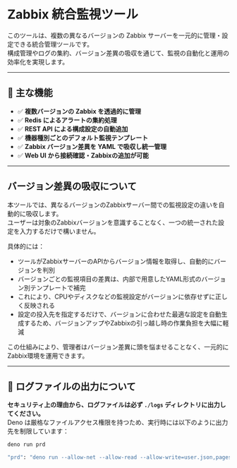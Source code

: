 # Zabbix 統合監視ツール

このツールは、複数の異なるバージョンの Zabbix サーバーを一元的に管理・設定できる統合管理ツールです。  
構成管理やログの集約、バージョン差異の吸収を通じて、監視の自動化と運用の効率化を実現します。

---

## 🔧 主な機能

- ✅ **複数バージョンの Zabbix を透過的に管理**
- ✅ **Redis によるアラートの集約処理**
- ✅ **REST API による構成設定の自動追加**
- ✅ **機器種別ごとのデフォルト監視テンプレート**
- ✅ **Zabbix バージョン差異を YAML で吸収し統一管理**
- ✅ **Web UI から接続確認・Zabbixの追加が可能**

---

## バージョン差異の吸収について

本ツールでは、異なるバージョンのZabbixサーバー間での監視設定の違いを自動的に吸収します。  
ユーザーは対象のZabbixバージョンを意識することなく、一つの統一された設定を入力するだけで構いません。

具体的には：

- ツールがZabbixサーバーのAPIからバージョン情報を取得し、自動的にバージョンを判別
- バージョンごとの監視項目の差異は、内部で用意したYAML形式のバージョン別テンプレートで補完
- これにより、CPUやディスクなどの監視設定がバージョンに依存せずに正しく反映される
- 設定の投入先を指定するだけで、バージョンに合わせた最適な設定を自動生成するため、バージョンアップやZabbixの引っ越し時の作業負担を大幅に軽減

この仕組みにより、管理者はバージョン差異に頭を悩ませることなく、一元的にZabbix環境を運用できます。

---

## 📁 ログファイルの出力について

**セキュリティ上の理由から、ログファイルは必ず `./logs` ディレクトリに出力してください。**  
Deno は厳格なファイルアクセス権限を持つため、実行時には以下のように出力先を制限しています：

```bash
deno run prd

"prd": "deno run --allow-net --allow-read --allow-write=user.json,pages/dice/data.json,logs --allow-env --watch --no-clear-screen main.ts"
